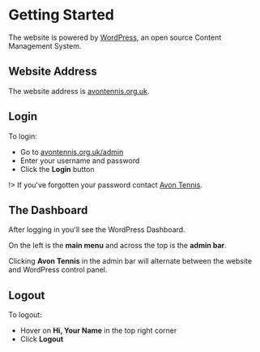 # Getting Started

The website is powered by [WordPress](http://wordpress.org), an open source Content Management System.

## Website Address

The website address is [avontennis.org.uk](https://avontennis.org.uk).

## Login

To login:

- Go to [avontennis.org.uk/admin](https://avontennis.org.uk/admin)
- Enter your username and password
- Click the **Login** button

!> If you've forgotten your password contact [Avon Tennis](mailto:tennis@avontennis.org.uk.com).

## The Dashboard

After logging in you'll see the WordPress Dashboard.

On the left is the **main menu** and across the top is the **admin bar**.

Clicking **Avon Tennis** in the admin bar will alternate between the website and WordPress control panel.

## Logout

To logout:

- Hover on **Hi, Your Name** in the top right corner
- Click **Logout**
